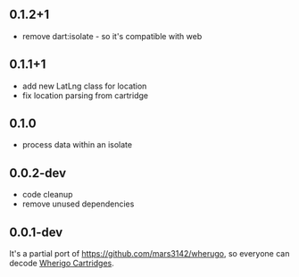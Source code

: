 ## 0.1.2+1

- remove dart:isolate - so it's compatible with web

## 0.1.1+1

- add new LatLng class for location
- fix location parsing from cartridge

## 0.1.0

- process data within an isolate

## 0.0.2-dev

- code cleanup
- remove unused dependencies

## 0.0.1-dev

It's a partial port of https://github.com/mars3142/wherugo, so everyone can decode [Wherigo Cartridges](https://www.wherigo.com/).
